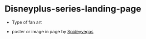# Disneyplus-series-landing-page
- Type of fan art

- poster or image in page by [Spideyvegas](https://www.instagram.com/spideyvegas/?hl=en)
